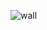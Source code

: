 ![wall](https://user-images.githubusercontent.com/21345040/226173833-c0968cab-80eb-4453-8ebb-57c6a5cedc7c.jpg)
